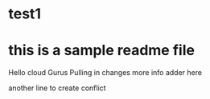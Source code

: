 # test1
#  this is a sample readme file
Hello cloud Gurus
Pulling in changes
more info adder here

another line to create conflict
